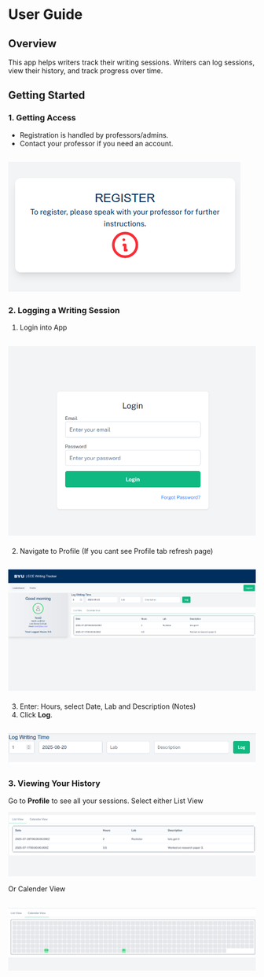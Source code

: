 # User Guide

## Overview
This app helps writers track their writing sessions. Writers can log sessions, view their history, and track progress over time.

## Getting Started

### 1. Getting Access
- Registration is handled by professors/admins.  
- Contact your professor if you need an account.  

![Alt text](./images/register.png "Register")
---
### 2. Logging a Writing Session
1. Login into App

![Alt text](./images/login.png "login")
---
2. Navigate to Profile (If you cant see Profile tab refresh page)

![Alt text](./images/profile.png "Profile")
---
3. Enter: Hours, select Date, Lab and Description (Notes)
3. Click **Log**.

![Alt text](./images/log%20time.png "Log Time")
---
### 3. Viewing Your History
 Go to **Profile** to see all your sessions.
 Select either List View

![Alt text](./images/loglistview.png "List View")

 Or Calender View

![Alt text](./images/logcalenderview.png "List View")
---

